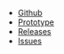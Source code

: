 <!-- _navbar.md -->
-   [Github](https://github.com/D-O-S-T/sgaic)
-   [Prototype](https://github.com/D-O-S-T/GerenciamentoAcademico)
-   [Releases](https://github.com/D-O-S-T/sgaic/releases)
-   [Issues](https://github.com/D-O-S-T/sgaic/issues)
